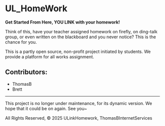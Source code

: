# UL_HomeWork
**Get Started From Here, YOU LINK with your homework!**

Think of this, have your teacher assigned homework on firefly, on ding-talk group, or even written on the blackboard and you never notice? This is the chance for you.

This is a partly open source, non-profit project initiated by students. We provide a platform for all works assignment.

## Contributors:
- ThomasB
- Brett

---

This project is no longer under maintenance, for its dynamic version. We hope that it could be on again. See you~

All Rights Reserved, © 2025 ULinkHomework, ThomasBInternetServices
